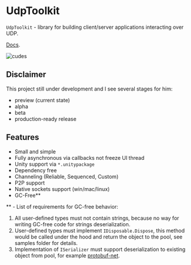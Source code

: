 # UdpToolkit

`UdpToolkit` - library for building client/server applications interacting over UDP.

[Docs](https://udptoolkit.github.io/).

![cudes](https://user-images.githubusercontent.com/11910763/127455450-ce2f6b6a-abc9-4ccb-b030-a5b12ad23792.gif)


## Disclaimer

This project still under development and I see several stages for him:

- preview (current state)
- alpha
- beta
- production-ready release

## Features

- Small and simple
- Fully asynchronous via callbacks not freeze UI thread
- Unity support via `*.unitypackage`
- Dependency free
- Channeling (Reliable, Sequenced, Custom)
- P2P support
- Native sockets support (win/mac/linux)
- GC-Free**

** - List of requirements for GC-free behavior:
  1) All user-defined types must not contain strings, because no way for writing GC-free code for strings deserialization. 
  2) User-defined types must implement `IDisposable.Dispose`, this method would be called under the hood and return the object to the pool, see samples folder for details.
  3) Implementation of `ISerializer` must support deserialization to existing object from pool, for example [protobuf-net](https://github.com/protobuf-net/protobuf-net). 
